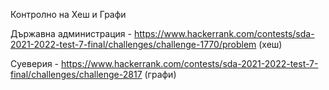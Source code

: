 Контролно на Хеш и Графи

Държавна администрация - https://www.hackerrank.com/contests/sda-2021-2022-test-7-final/challenges/challenge-1770/problem (хеш)

Суеверия - https://www.hackerrank.com/contests/sda-2021-2022-test-7-final/challenges/challenge-2817 (графи)
